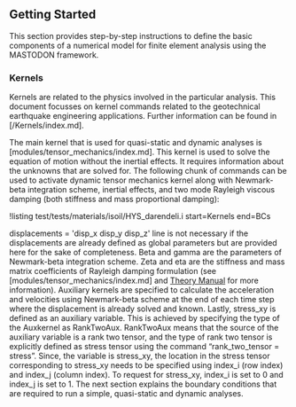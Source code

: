 ## Getting Started

This section provides step-by-step instructions to define the basic components of a numerical
model for finite element analysis using the MASTODON framework.

### Kernels

Kernels are related to the physics involved in the particular analysis. This document focusses on
kernel commands related to the geotechnical earthquake engineering applications. Further information
can be found in [/Kernels/index.md].

The main kernel that is used for quasi-static and dynamic analyses is
[modules/tensor_mechanics/index.md]. This kernel is used to solve the equation of motion without the
inertial effects. It requires information about the unknowns that are solved for. The following chunk
of commands can be used to activate dynamic tensor mechanics kernel along with Newmark-beta
integration scheme, inertial effects, and two mode Rayleigh viscous damping (both stiffness and mass
proportional damping):

!listing test/tests/materials/isoil/HYS_darendeli.i
         start=Kernels
         end=BCs

displacements = 'disp_x disp_y disp_z' line is not necessary if the displacements are already defined
as global parameters but are provided here for the sake of completeness. Beta and gamma are the
parameters of Newmark-beta integration scheme. Zeta and eta are the stiffness and mass matrix
coefficients of Rayleigh damping formulation (see [modules/tensor_mechanics/index.md] and
[Theory Manual](manuals/theory/index.md) for more information). Auxiliary kernels are specified to
calculate the acceleration and velocities using Newmark-beta scheme at the end of each time step
where the displacement is already solved and known. Lastly, stress_xy is defined as an auxiliary
variable. This is achieved by specifying the type of the Auxkernel as RankTwoAux. RankTwoAux means
that the source of the auxiliary variable is a rank two tensor, and the type of rank two tensor is
explicitly defined as stress tensor using the command “rank_two_tensor = stress”. Since, the variable
is stress_xy, the location in the stress tensor corresponding to stress_xy needs to be specified
using index_i (row index) and index_j (column index). To request for stress_xy, index_i is set to 0
and index_j is set to 1. The next section explains the boundary conditions that are required to run a
simple, quasi-static and dynamic analyses.
